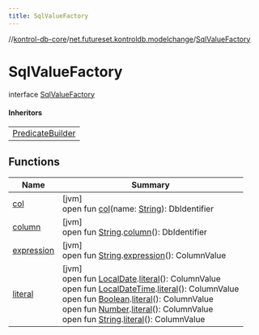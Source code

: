 ```yaml
---
title: SqlValueFactory
---
```

//[kontrol-db-core](../../../index.html)/[net.futureset.kontroldb.modelchange](../index.html)/[SqlValueFactory](index.html)



# SqlValueFactory

interface [SqlValueFactory](index.html)

#### Inheritors


| |
|---|
| [PredicateBuilder](../-predicate-builder/index.html) |


## Functions


| Name | Summary |
|---|---|
| [col](col.html) | [jvm]<br>open fun [col](col.html)(name: [String](https://kotlinlang.org/api/latest/jvm/stdlib/kotlin/-string/index.html)): DbIdentifier |
| [column](column.html) | [jvm]<br>open fun [String](https://kotlinlang.org/api/latest/jvm/stdlib/kotlin/-string/index.html).[column](column.html)(): DbIdentifier |
| [expression](expression.html) | [jvm]<br>open fun [String](https://kotlinlang.org/api/latest/jvm/stdlib/kotlin/-string/index.html).[expression](expression.html)(): ColumnValue |
| [literal](literal.html) | [jvm]<br>open fun [LocalDate](https://docs.oracle.com/javase/8/docs/api/java/time/LocalDate.html).[literal](literal.html)(): ColumnValue<br>open fun [LocalDateTime](https://docs.oracle.com/javase/8/docs/api/java/time/LocalDateTime.html).[literal](literal.html)(): ColumnValue<br>open fun [Boolean](https://kotlinlang.org/api/latest/jvm/stdlib/kotlin/-boolean/index.html).[literal](literal.html)(): ColumnValue<br>open fun [Number](https://kotlinlang.org/api/latest/jvm/stdlib/kotlin/-number/index.html).[literal](literal.html)(): ColumnValue<br>open fun [String](https://kotlinlang.org/api/latest/jvm/stdlib/kotlin/-string/index.html).[literal](literal.html)(): ColumnValue |

